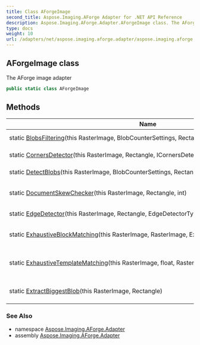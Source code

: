 ```yaml
---
title: Class AForgeImage
second_title: Aspose.Imaging.AForge Adapter for .NET API Reference
description: Aspose.Imaging.AForge.Adapter.AForgeImage class. The AForge image adapter
type: docs
weight: 10
url: /adapters/net/aspose.imaging.aforge.adapter/aspose.imaging.aforge.adapter/aforgeimage/
---
```

## AForgeImage class

The AForge image adapter

```csharp
public static class AForgeImage
```

## Methods

| Name | Description |
| --- | --- |
| static [BlobsFiltering](../../aspose.imaging.aforge.adapter/aforgeimage/blobsfiltering/)(this RasterImage, BlobCounterSettings, Rectangle) | Blobses the filtering. |
| static [CornersDetector](../../aspose.imaging.aforge.adapter/aforgeimage/cornersdetector/)(this RasterImage, Rectangle, ICornersDetectorSettings) | Corners the detector. |
| static [DetectBlobs](../../aspose.imaging.aforge.adapter/aforgeimage/detectblobs/)(this RasterImage, BlobCounterSettings, Rectangle) | Detects the blobs. |
| static [DocumentSkewChecker](../../aspose.imaging.aforge.adapter/aforgeimage/documentskewchecker/)(this RasterImage, Rectangle, int) | Documents the skew checker. |
| static [EdgeDetector](../../aspose.imaging.aforge.adapter/aforgeimage/edgedetector/)(this RasterImage, Rectangle, EdgeDetectorType) | Edges the detector. |
| static [ExhaustiveBlockMatching](../../aspose.imaging.aforge.adapter/aforgeimage/exhaustiveblockmatching/)(this RasterImage, RasterImage, ExhaustiveBlockMatchingSettings) | Exhaustives the block matching. |
| static [ExhaustiveTemplateMatching](../../aspose.imaging.aforge.adapter/aforgeimage/exhaustivetemplatematching/)(this RasterImage, float, RasterImage) | Exhaustives the template matching. |
| static [ExtractBiggestBlob](../../aspose.imaging.aforge.adapter/aforgeimage/extractbiggestblob/)(this RasterImage, Rectangle) | Extracts the biggest BLOB. |

### See Also

* namespace [Aspose.Imaging.AForge.Adapter](../../aspose.imaging.aforge.adapter/)
* assembly [Aspose.Imaging.AForge.Adapter](../../)


